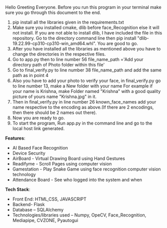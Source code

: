 Hello Greeting Everyone. Before you run this program in your terminal make sure you go through this document to the end.
1. pip install all the libraries given in the requirements.txt
2. Make sure you installed cmake, dlib before face_Recognition else it will not install. If you are not able to install
   dlib, I have included the file in this repository. Go to the directory command line then pip install "dlib-19.22.99-cp310-cp310-win_amd64.whl". 
   You are good to go.
3. After you have installed all the libraries as mentioned above you have to change the directories in the respective files.
4. Go to app.py then to line number 56 file_name_path ='Add your directory path of Photo folder within this file'
5. Go to final_verify.py to line number 38 file_name_path and add the same path as in point 4
6. Also you have to add your photo to verify your face, in final_verify.py go to line number 13, make a New folder with your name
   For example if your name is Krishna, make Folder named "Krishna" with a good quality picture of yours name "Krishna.jpg" in it.
7. Then in final_verify.py in line number 26 known_face_names add your name respective to the encoding as above.(If there are 2 encodings,
   then there should be 2 names out there).
8. Now you are ready to go.
9. To start the program, Run app.py in the command line and go to the local host link generated.

**Features**:
- AI Based Face Recognition
- Device Security
- AirBoard - Virtual Drawing Board using Hand Gestures
- Readifyme - Scroll Pages using computer vision
- Gamestation - Play Snake Game using face recognition computer vision technology 
- Attendance Board - See who logged into the system and when 


**Tech Stack**:
- Front End: HTML,CSS, JAVASCRIPT
- Backend- Flask
- Database – SQLAlchemy
- Technologies/libraries used – Numpy, OpeCV, Face_Recognition, Mediapipe, CVZONE, Pyautogui

